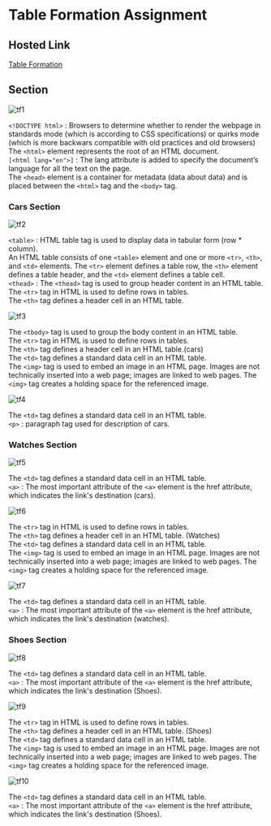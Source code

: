 # Table Formation Assignment

## Hosted Link

[Table Formation](https://ugamraj.github.io/HtmlAssignment/Table%20Formation/)

## Section

![tf1](https://github.com/UgamRaj/HtmlAssignment/assets/124122714/5c4eea6f-2bc9-4a8e-a905-04d336fbb60e)

`<!DOCTYPE html>` : Browsers to determine whether to render the webpage in standards mode (which is according to CSS specifications) or quirks mode (which is more backwars compatible with old practices and old browsers)<br/>
The `<html>` element represents the root of an HTML document.<br/>
`[<html lang="en">]` : The lang attribute is added to specify the document’s language for all the text on the page.<br/>
The `<head>` element is a container for metadata (data about data) and is placed between the `<html>` tag and the `<body>` tag.

### Cars Section

![tf2](https://github.com/UgamRaj/HtmlAssignment/assets/124122714/b94bca15-5aed-4256-b575-f968e2f04e87)

`<table>` : HTML table tag is used to display data in tabular form (row \* column).<br/>
An HTML table consists of one `<table>` element and one or more `<tr>`, `<th>`, and `<td>` elements. The `<tr>` element defines a table row, the `<th>` element defines a table header, and the `<td>` element defines a table cell. <br/>
`<thead>` : The `<thead>` tag is used to group header content in an HTML table. <br/>
The `<tr>` tag in HTML is used to define rows in tables. <br/>
The `<th>` tag defines a header cell in an HTML table.

![tf3](https://github.com/UgamRaj/HtmlAssignment/assets/124122714/a50af46c-83d0-45ac-a1e9-4dc24fc0d494)

The `<tbody>` tag is used to group the body content in an HTML table. <br/>
The `<tr>` tag in HTML is used to define rows in tables. <br/>
The `<th>` tag defines a header cell in an HTML table.(cars) <br/>
The `<td>` tag defines a standard data cell in an HTML table. <br/>
The `<img>` tag is used to embed an image in an HTML page. Images are not technically inserted into a web page; images are linked to web pages. The `<img>` tag creates a holding space for the referenced image.

![tf4](https://github.com/UgamRaj/HtmlAssignment/assets/124122714/08e23cbe-f990-4a9c-9631-494f7edab9ef)

The `<td>` tag defines a standard data cell in an HTML table. <br/>
`<p>` : paragraph tag used for description of cars.

### Watches Section

![tf5](https://github.com/UgamRaj/HtmlAssignment/assets/124122714/eb2abb82-2f40-491a-b978-81778b6e8e73)

The `<td>` tag defines a standard data cell in an HTML table. <br/>
`<a>` : The most important attribute of the `<a>` element is the href attribute, which indicates the link's destination (cars). 

![tf6](https://github.com/UgamRaj/HtmlAssignment/assets/124122714/22150902-cf36-4865-a678-eb2766333ef9)

The `<tr>` tag in HTML is used to define rows in tables. <br/>
The `<th>` tag defines a header cell in an HTML table. (Watches) <br/>
The `<td>` tag defines a standard data cell in an HTML table. <br/>
The `<img>` tag is used to embed an image in an HTML page. Images are not technically inserted into a web page; images are linked to web pages. The `<img>` tag creates a holding space for the referenced image.

![tf7](https://github.com/UgamRaj/HtmlAssignment/assets/124122714/669c5188-9251-4395-9680-3b3135ce2ed0)

The `<td>` tag defines a standard data cell in an HTML table. <br/>
`<a>` : The most important attribute of the `<a>` element is the href attribute, which indicates the link's destination (watches). 

### Shoes Section

![tf8](https://github.com/UgamRaj/HtmlAssignment/assets/124122714/3b13540a-9d1d-4e76-9a5a-5f71d2cd39c1)

The `<td>` tag defines a standard data cell in an HTML table. <br/>
`<a>` : The most important attribute of the `<a>` element is the href attribute, which indicates the link's destination (Shoes). <br/>

![tf9](https://github.com/UgamRaj/HtmlAssignment/assets/124122714/808a68cf-d829-42eb-a897-08993fb2d671)

The `<tr>` tag in HTML is used to define rows in tables. <br/>
The `<th>` tag defines a header cell in an HTML table. (Shoes) <br/>
The `<td>` tag defines a standard data cell in an HTML table. <br/>
The `<img>` tag is used to embed an image in an HTML page. Images are not technically inserted into a web page; images are linked to web pages. The `<img>` tag creates a holding space for the referenced image.


![tf10](https://github.com/UgamRaj/HtmlAssignment/assets/124122714/b73d05ae-2f2b-4fe5-b085-ede2f500f057)

The `<td>` tag defines a standard data cell in an HTML table. <br/>
`<a>` : The most important attribute of the `<a>` element is the href attribute, which indicates the link's destination (Shoes). 

